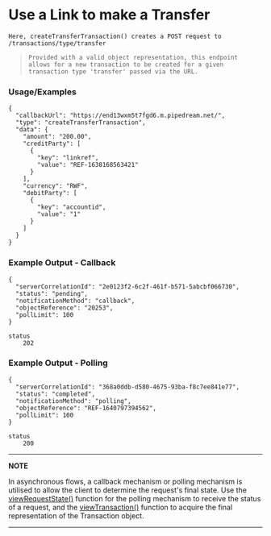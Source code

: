 # Use a Link to make a Transfer

`Here, createTransferTransaction() creates a POST request to /transactions/type/transfer`

> `Provided with a valid object representation, this endpoint allows for a new transaction to be created for a given transaction type 'transfer' passed via the URL.`

### Usage/Examples

```
{
  "callbackUrl": "https://end13wxm5t7fgd6.m.pipedream.net/",
  "type": "createTransferTransaction",
  "data": {
    "amount": "200.00",
    "creditParty": [
      {
        "key": "linkref",
        "value": "REF-1638168563421"
      }
    ],
    "currency": "RWF",
    "debitParty": [
      {
        "key": "accountid",
        "value": "1"
      }
    ]
  }
}

```

### Example Output - Callback

```
{
  "serverCorrelationId": "2e0123f2-6c2f-461f-b571-5abcbf066730",
  "status": "pending",
  "notificationMethod": "callback",
  "objectReference": "20253",
  "pollLimit": 100
}

status
    202
```

### Example Output - Polling

```
{
  "serverCorrelationId": "368a0ddb-d580-4675-93ba-f8c7ee841e77",
  "status": "completed",
  "notificationMethod": "polling",
  "objectReference": "REF-1640797394562",
  "pollLimit": 100
}

status
    200

```

---

**NOTE**

In asynchronous flows, a callback mechanism or polling mechanism is utilised to allow the client to determine the request's final state. Use the [viewRequestState()](viewRequestState.md) function for the polling mechanism to receive the status of a request, and the [viewTransaction()](viewTransaction.md) function to acquire the final representation of the Transaction object.

---
